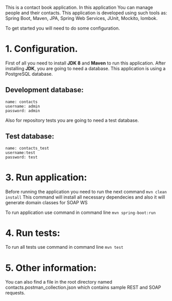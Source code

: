 
This is a contact book application. In this application You can manage people and their contacts.
This application is developed using such tools as: Spring Boot, Maven, JPA, Spring Web Services, JUnit, Mockito, lombok. 

To get started you will need to do some configuration.

# **1. Configuration.**

First of all you need to install **JDK 8** and **Maven** to run this application.
After installing **JDK**, you are going to need a database.
This application is using a PostgreSQL database.

## Development database:
    name: contacts
    username: admin
    password: admin

Also for repository tests you are going to need a test database.

## Test database:
    name: contacts_test
    username:test
    password: test

# **3. Run application:**
Before running the application you need to run the next command `mvn clean install`
This command will install all necessary dependecies and also it will generate domain classes for SOAP WS

To run application use command in command line `mvn spring-boot:run`

# **4. Run tests:**
To run all tests use command in command line `mvn test`

# **5. Other information:**
You can also find a file in the root directory named contacts.postman_collection.json which contains sample REST and SOAP requests.
